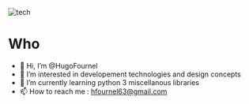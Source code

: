 ![tech](https://github.com/HugoFournel/HugoFournel/assets/61244528/2e49ab61-6eab-4faf-8dcd-295bad730a24)


# Who

- 👋 Hi, I’m @HugoFournel
- 👀 I’m interested in developement technologies and design concepts
- 🌱 I’m currently learning python 3 miscellanous libraries
- 📫 How to reach me : hfournel63@gmail.com

<!---
HugoFournel/HugoFournel is a ✨ special ✨ repository because its `README.md` (this file) appears on your GitHub profile.
You can click the Preview link to take a look at your changes.
--->
